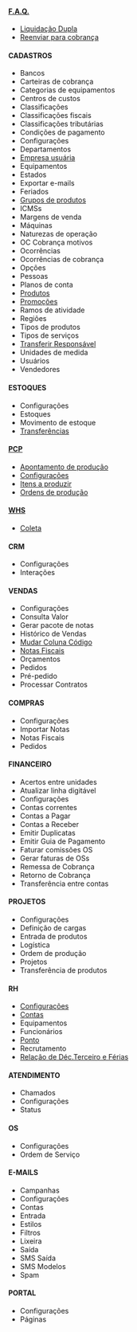 #### [F.A.Q.](/faq/faq.md)
- [Liquidação Dupla](/financeiro/problemas/titulos/liquidado-duas-vezes.md)
- [Reenviar para cobrança](/financeiro/problemas/titulos/reenviar-titulo-para-cobranca.md)

#### CADASTROS
- Bancos
- Carteiras de cobrança
- Categorias de equipamentos
- Centros de custos
- Classificações
- Classificações fiscais
- Classificações tributárias
- Condições de pagamento
- Configurações
- Departamentos
- [Empresa usuária](/cadastros/empresausuaria.md)
- Equipamentos
- Estados
- Exportar e-mails
- Feriados
- [Grupos de produtos](/cadastros/produtogrupo.md)
- ICMSs
- Margens de venda
- Máquinas
- Naturezas de operação
- OC Cobrança motivos
- Ocorrências
- Ocorrências de cobrança
- Opções
- Pessoas
- Planos de conta
- [Produtos](/cadastros/Produtos.md)
- [Promoções](/cadastros/promocoes.md) 
- Ramos de atividade
- Regiões
- Tipos de produtos
- Tipos de serviços
- [Transferir Responsável](/cadastro/transferir-responsavel.md)
- Unidades de medida
- Usuários
- Vendedores

#### ESTOQUES
- Configurações
- Estoques
- Movimento de estoque
- [Transferências](/Estoques/Transferencias.md)

#### [PCP](/PCP/pcp.md)
- [Apontamento de produção](/PCP/ApontamentoDeProducao.md)
- [Configurações](/PCP/Configuracoes.md)
- [Itens a produzir](/PCP/ItensAProduzir.md)
- [Ordens de produção](/PCP/OrdensDeProducao.md)

#### [WHS](/WHS/WHS.md)
- [Coleta](/WHS/Coleta.md)

#### CRM
- Configurações
- Interações

####  VENDAS
- Configurações
- Consulta Valor
- Gerar pacote de notas
- Histórico de Vendas
- [Mudar Coluna Código](/vendas/mudar-col-codigo.md)
- [Notas Fiscais](/vendas/notas-fiscais.md)
- Orçamentos
- Pedidos
- Pré-pedido
- Processar Contratos

#### COMPRAS
- Configurações
- Importar Notas
- Notas Fiscais
- Pedidos

#### FINANCEIRO
- Acertos entre unidades
- Atualizar linha digitável
- Configurações
- Contas correntes
- Contas a Pagar
- Contas a Receber
- Emitir Duplicatas
- Emitir Guia de Pagamento
- Faturar comissões OS
- Gerar faturas de OSs
- Remessa de Cobrança
- Retorno de Cobrança
- Transferência entre contas
  
#### PROJETOS
- Configurações
- Definição de cargas
- Entrada de produtos
- Logística
- Ordem de produção
- Projetos
- Transferência de produtos

#### RH
- [Configurações](/RH/configuracoes.md)
- [Contas](/RH/contas.md)
- Equipamentos
- Funcionários
- [Ponto](/RH/ponto.md)
- Recrutamento
- [Relação de Déc.Terceiro e Férias](/RH/relacaodedecterceiroferias.md)

#### ATENDIMENTO
- Chamados
- Configurações
- Status

#### OS
- Configurações
- Ordem de Serviço

#### E-MAILS
- Campanhas
- Configurações
- Contas
- Entrada
- Estilos
- Filtros
- Lixeira
- Saída
- SMS Saída
- SMS Modelos
- Spam

#### PORTAL
- Configurações
- Páginas
